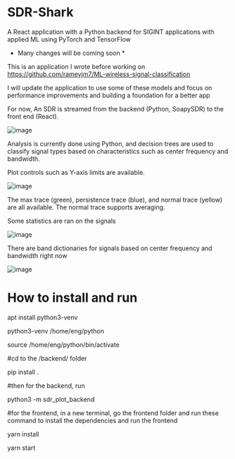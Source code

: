 # SDR-Shark
A React application with a Python backend for SIGINT applications with applied ML using PyTorch and TensorFlow

* Many changes will be coming soon *

This is an application I wrote before working on https://github.com/rameyjm7/ML-wireless-signal-classification

I will update the application to use some of these models and focus on performance improvements and building a foundation for a better app

For now,  An SDR is streamed from the backend (Python, SoapySDR) to the front end (React). 

![image](https://github.com/user-attachments/assets/7f075513-27fe-46db-9ee3-4bb546944a34)

Analysis is currently done using Python, and decision trees are used to classify signal types based on characteristics such as center frequency and bandwidth.

Plot controls such as Y-axis limits are available.

![image](https://github.com/user-attachments/assets/1d487253-c29c-434c-94fa-ff2c31845241)


The max trace (green), persistence trace (blue), and normal trace (yellow) are all available. The normal trace supports averaging.

Some statistics are ran on the signals

![image](https://github.com/user-attachments/assets/73b9d68d-9c32-48ad-99ab-bc1bd3c8c219)

There are band dictionaries for signals based on center frequency and bandwidth right now 

![image](https://github.com/user-attachments/assets/350209c7-25d9-4213-ab2a-a45eece924e4)

# How to install and run

apt install python3-venv

python3-venv /home/eng/python

source /home/eng/python/bin/activate


#cd to the <repository root>/backend/ folder

pip install .

#then for the backend, run

python3 -m sdr_plot_backend

#for the frontend, in a new terminal, go the frontend folder and run these command to install the dependencies and run the frontend

yarn install

yarn start


